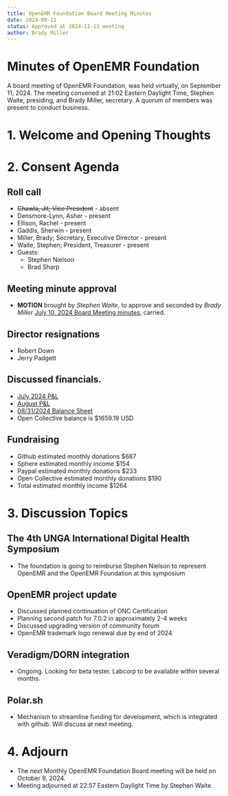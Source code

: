 ```yaml
---
title: OpenEMR Foundation Board Meeting Minutes
date: 2024-09-11
status: Approved at 2024-11-13 meeting
author: Brady Miller
---
```


# Minutes of OpenEMR Foundation

A board meeting of OpenEMR Foundation, was held virtually, on September 11, 2024. The meeting convened at 21:02 Eastern Daylight Time, Stephen Waite, presiding, and Brady Miller, secretary. A quorum of members was present to conduct business.

# 1. Welcome and Opening Thoughts

# 2. Consent Agenda
## Roll call
  - ~~Chawla, Jit; Vice President~~ - absent
  - Densmore-Lynn, Asher - present
  - Ellison, Rachel - present
  - Gaddis, Sherwin - present
  - Miller, Brady; Secretary, Executive Director - present
  - Waite, Stephen; President, Treasurer - present
  - Guests:
    - Stephen Nielson
    - Brad Sharp

## Meeting minute approval
  - **MOTION** brought by _Stephen Waite_, to approve and seconded by _Brady Miller_ [July 10, 2024 Board Meeting minutes](https://github.com/openemr/foundation-minutes/blob/master/2024-07-10-Board.md), carried.

## Director resignations
  - Robert Down
  - Jerry Padgett

## Discussed financials.
  - [July 2024 P&L](https://community.open-emr.org/uploads/short-url/8VconMYLv0v2AxnfMCfaCg5VGTM.pdf)
  - [August P&L](https://community.open-emr.org/uploads/short-url/9StaK0ONjbivn12U4wa0XqEH3iz.pdf)
  - [08/31/2024 Balance Sheet](https://community.open-emr.org/uploads/short-url/yrLl6nPxs53PICdEyJcskUQFC39.pdf)
  - Open Collective balance is $1659.19 USD

## Fundraising
  - Github estimated monthly donations $687
  - Sphere estimated monthly income $154
  - Paypal estimated monthly donations $233
  - Open Collective estimated monthly donations $190
  - Total estimated monthly income $1264

# 3. Discussion Topics

## The 4th UNGA International Digital Health Symposium
  - The foundation is going to reimburse Stephen Nielson to represent OpenEMR and the OpenEMR Foundation at this symposium

## OpenEMR project update
  - Discussed planned continuation of ONC Certification
  - Planning second patch for 7.0.2 in approximately 2-4 weeks
  - Discussed upgrading version of community forum
  - OpenEMR trademark logo renewal due by end of 2024

## Veradigm/DORN integration
  - Ongoing. Looking for beta tester. Labcorp to be available within several months.

## Polar.sh
  - Mechanism to streamline funding for development, which is integrated with github. Will discuss at next meeting.

# 4. Adjourn
  - The next Monthly OpenEMR Foundation Board meeting will be held on October 9, 2024.
  - Meeting adjourned at 22:57 Eastern Daylight Time by Stephen Waite.
